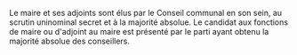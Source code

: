 Le maire et ses adjoints sont élus par le Conseil communal en son sein, au scrutin uninominal secret et à la majorité absolue.
Le candidat aux fonctions de maire ou d'adjoint au maire est présenté par le parti ayant obtenu la majorité absolue des conseillers.